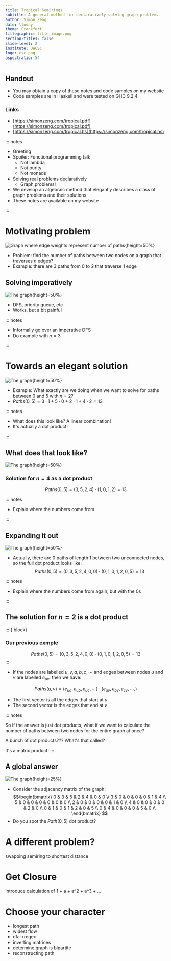 ```yaml
---
title: Tropical Semirings
subtitle: A general method for declaratively solving graph problems
author: Simon Zeng
date: \today
theme: Frankfurt
titlegraphic: title_image.png
section-titles: false
slide-level: 2
institute: UWCSC
logo: csc.png
aspectratio: 54
---
```


## Handout

- You may obtain a copy of these notes and code samples on my website
- Code samples are in Haskell and were tested on GHC 9.2.4

### Links

- [https://simonzeng.com/tropical.pdf](https://simonzeng.com/tropical.pdf)
- [https://simonzeng.com/tropical.hs](https://simonzeng.com/tropical.hs)

::: notes

- Greeting
- Spoiler: Functional programming talk
  - Not lambda
  - Not purity
  - Not monads
- Solving real problems declaratively
  - Graph problems!
- We develop an algebraic method that elegantly describes a class of graph 
  problems and their solutions
- These notes are available on my website

:::

# Motivating problem

![Graph where edge weights represent **number of paths**](graph.dot.svg){height=50%}

- Problem: find the number of paths between two nodes on a graph that traverses 
  $n$ edges?
- Example: there are 3 paths from 0 to 2 that traverse 1 edge

## Solving imperatively

![The graph](graph.dot.svg){height=50%}

- DFS, priority queue, etc
- Works, but a bit painful

::: notes

- Informally go over an imperative DFS
- Do example with $n = 3$

:::

# Towards an elegant solution

![The graph](graph.dot.svg){height=50%}

- Example: What exactly are we doing when we want to solve for paths between 0 
  and 5 with $n=2$?
- $Paths(0, 5) = 3\cdot 1 + 5\cdot 0 + 2\cdot 1 + 4\cdot 2 = 13$

::: notes

- What does this look like? A linear combination!
- It's actually a dot product!

:::

## What does that look like?

![The graph](graph.dot.svg){height=50%}

### Solution for $n=4$ as a dot product

$$Paths(0, 5) =(3, 5, 2, 4)\cdot (1, 0, 1, 2) = 13$$

::: notes

- Explain where the numbers come from

:::

## Expanding it out

![The graph](graph.dot.svg){height=50%}

- Actually, there are 0 paths of length 1 between two unconnected nodes, so the 
  full dot product looks like:
$$Paths(0, 5) = (0, 3, 5, 2, 4, 0, 0)\cdot (0, 1, 0, 1, 2, 0, 5) = 13$$

::: notes

- Explain where the numbers come from again, but with the 0s

:::

## The solution for $n=2$ is a dot product

::: {.block}
### Our previous exmple

$$Paths(0, 5) = (0, 3, 5, 2, 4, 0, 0)\cdot (0, 1, 0, 1, 2, 0, 5) = 13$$
:::

- If the nodes are labelled $u, v, a, b, c, \cdots$ and edges between nodes $u$ 
  and $v$ are labelled $e_{uv}$, then we have:

$$Paths(u, v) = (e_{ua}, e_{ub}, e_{uc}, \cdots)\cdot (e_{av}, e_{bv}, e_{cv}, 
\cdots,)$$

- The first vector is all the edges that start at $u$
- The second vector is the edges that end at $v$

::: notes

So if the answer is just dot products, what if we want to calculate the number 
of paths between two nodes for the entire graph at once?

A bunch of dot products??? What's that called?

It's a matrix product!
:::

## A global answer

![The graph](graph.dot.svg){height=25%}

- Consider the adjacency matrix of the graph:
$$\begin{bmatrix}
  0 & 3 & 5 & 2 & 4 & 0 & 0 \\
  3 & 0 & 0 & 0 & 0 & 1 & 4 \\
  5 & 0 & 0 & 0 & 0 & 0 & 0 \\
  2 & 0 & 0 & 0 & 0 & 1 & 0 \\
  4 & 0 & 0 & 0 & 0 & 2 & 0 \\
  0 & 1 & 0 & 1 & 2 & 0 & 5 \\
  0 & 4 & 0 & 0 & 0 & 5 & 0 \\
\end{bmatrix}
$$
- Do you spot the $Path(0, 5)$ dot product?



# A different problem?

swapping semiring to shortest distance

# Get Closure

introduce calculation of 1 + a + a^2 + a^3 + ...

# Choose your character

- longest path
- widest flow
- dfa->regex
- inverting matrices
- determine graph is bipartite
- reconstructing path
